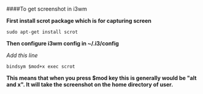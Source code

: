 ####To get screenshot in i3wm

**First install scrot package which is for capturing screen**

```
sudo apt-get install scrot
```

**Then configure i3wm config in ~/.i3/config**

*Add this line*
```
bindsym $mod+x exec scrot
```

**This means that when you press $mod key this is generally would be "alt and x". It will take the screenshot on the home directory of user.**
